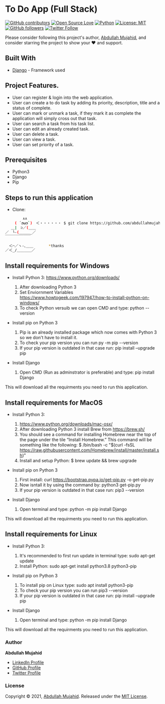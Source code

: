 # To Do App (Full Stack)



[![GitHub contributors](https://img.shields.io/badge/contributions-welcome-brightgreen.svg?style=flat)](https://github.com//abdullahmujahidali/ToDoApp-Project)
[![Open Source Love](https://badges.frapsoft.com/os/v1/open-source.png?v=103)](https://opensource.com/users/abdullahmujahidali)
[![Python](https://img.shields.io/badge/Made%20with-Python-1f425f.svg)](https://www.python.org/)
[![License: MIT](https://img.shields.io/badge/License-MIT-yellow.svg)](https://github.com/abdullahmujahidali//abdullahmujahidali/ToDoApp-Project/blob/master/LICENSE)
[![GitHub followers](https://img.shields.io/github/followers/abdullahmujahidali.svg?style=social&label=Follow)](https://github.com/abdullahmujahidali)
[![Twitter Follow](https://img.shields.io/twitter/follow/abdulladgaf.svg?style=social)](https://twitter.com/abdulladgaf)

Please consider following this project's author, [Abdullah Mujahid](https://github.com/abdullahmujahidali), and consider starring the project to show your :heart: and support.


## Built With

* [Django](https://www.djangoproject.com/) - Framework used

## Project Features.
* User can register & login into the web application.
* User can create a to do task by adding its priority, description, title and a status of complete.
* User can mark or unmark a task, if they mark it as complete the application will simply cross out that task.
* User can search a task from his task list.
* User can edit an already created task.
* User can delete a task.
* User can view a task.
* User can set priority of a task.


## Prerequisites
* Python3
* Django
* Pip

## Steps to run this application
* Clone:
```bash
        ∧∧
　　 ( ´◔ω◔`)　＜・・・・・・ $ git clone https://github.com/abdullahmujahidali/ToDoApp-Project.git
　 ＿|　⊃／(＿＿
／　└-(＿＿＿_／
￣￣￣￣￣￣￣

　＜⌒／ヽ-､＿＿ 　 　　*thanks
／＜_/＿＿＿＿／

```
## Install requirements for Windows

* Install Python 3: https://www.python.org/downloads/
  1. After downloading Python 3
  2. Set Enviornment Variables https://www.howtogeek.com/197947/how-to-install-python-on-windows/ 
  3. To check Python versuib we can open CMD and type:  python --version   
  
  
* Install pip on Python 3
  1. Pip is an already installed package which now comes with Python 3 so we don't have to install it.
  2. To check your pip version you can run  py -m pip --version
  3. If your pip version is outdated in that case run: pip install –upgrade pip

* Install Django
  1. Open CMD (Run as adminstrator is preferable) and type: pip install Django

This will download all the requirments you need to run this application.


## Install requirements for MacOS

* Install Python 3: 
  1. https://www.python.org/downloads/mac-osx/ 
  2. After downloading Python 3 install Brew from https://brew.sh/
  3. You should see a command for installing Homebrew near the top of the page under the tile “Install Homebrew.” This command will be something like the following: $ /bin/bash -c "$(curl -fsSL https://raw.githubusercontent.com/Homebrew/install/master/install.sh)"
  4. Install and setup Python:  $ brew update && brew upgrade

  
  
* Install pip on Python 3
  1. First install: curl https://bootstrap.pypa.io/get-pip.py -o get-pip.py
  2. Now isntall it by using the command by: python3 get-pip.py
  3. If your pip version is outdated in that case run: pip3 --version

* Install Django
  1. Open terminal and type: python -m pip install Django

This will download all the requirments you need to run this application.


## Install requirements for Linux

* Install Python 3: 
  1. It's recommended to first run update in terminal type: sudo apt-get update
  2. Install Python: sudo apt-get install python3.8 python3-pip
  
  
* Install pip on Python 3
  1. To install pip on Linux type: sudo apt install python3-pip
  2. To check your pip version you can run  pip3 --version
  3. If your pip version is outdated in that case run: pip install –upgrade pip

* Install Django
  1. Open terminal and type: python -m pip install Django

This will download all the requirments you need to run this application.




### Author

**Abdullah Mujahid**

* [LinkedIn Profile](https://https://www.linkedin.com/in/abdullah-mujahid-211849186/)
* [GitHub Profile](https://github.com/abdullahmujahidali)
* [Twitter Profile](https://twitter.com/abdulladgaf)

### License
Copyright © 2021, [Abdullah Mujahid](https://github.com/abdullahmujahidali).
Released under the [MIT License](LICENSE).
